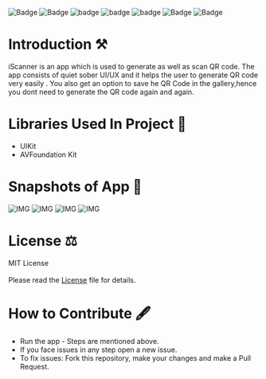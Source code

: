 
![Badge](https://img.shields.io/badge/License-MIT-yellow)
![Badge](https://img.shields.io/badge/Xcode-11.5-green)
![badge](https://img.shields.io/badge/Swift-5.0-red)
![badge](https://img.shields.io/badge/iOS-13-blue)
![badge](https://img.shields.io/badge/Platfrom-iOS-orange)
![Badge](https://img.shields.io/badge/QR-Scanner-yellowgreen)
![Badge](https://img.shields.io/badge/QR-Generator-black)

# Introduction ⚒  
iScanner is an app which is used to generate as well as scan QR code. The app consists of quiet sober UI/UX and it helps the user to generate QR code very easily . You also get an option to save he QR Code in the gallery,hence you dont need to generate the QR code again and again.

# Libraries Used In Project 📒 

* UIKit <br>
* AVFoundation Kit

# Snapshots of App 📸

![IMG](https://user-images.githubusercontent.com/56252259/86143640-50f10680-bb12-11ea-96ad-e54b33db66cb.png "QR Scanner View")
![IMG](https://user-images.githubusercontent.com/56252259/86143878-9ad9ec80-bb12-11ea-8eed-7fe728f8dd18.png "Scanner View")
![IMG](https://user-images.githubusercontent.com/56252259/86143796-84cc2c00-bb12-11ea-94e0-c091e7d31944.png) 
![IMG](https://user-images.githubusercontent.com/56252259/86143840-91508480-bb12-11ea-8e66-056ef68b9684.png)

# License ⚖️  

MIT License<br>  
Please read the [License](https://github.com/gokulnair2001/iScanner-QR-Code-Reader-Generator-/blob/master/LICENSE "License") file for details.

# How to Contribute 🖋 

* Run the app - Steps are mentioned above.
* If you face issues in any step open a new issue.
* To fix issues: Fork this repository, make your changes and make a Pull Request. 

